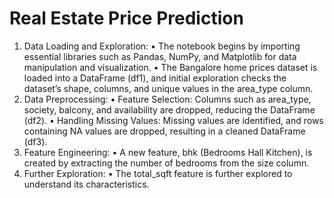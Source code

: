 # Real Estate Price Prediction

1.	Data Loading and Exploration:
	•	The notebook begins by importing essential libraries such as Pandas, NumPy, and Matplotlib for data manipulation and visualization.
	•	The Bangalore home prices dataset is loaded into a DataFrame (df1), and initial exploration checks the dataset’s shape, columns, and unique values in the area_type column.
2.	Data Preprocessing:
	•	Feature Selection: Columns such as area_type, society, balcony, and availability are dropped, reducing the DataFrame (df2).
	•	Handling Missing Values: Missing values are identified, and rows containing NA values are dropped, resulting in a cleaned DataFrame (df3).
3.	Feature Engineering:
	•	A new feature, bhk (Bedrooms Hall Kitchen), is created by extracting the number of bedrooms from the size column.
4.	Further Exploration:
	•	The total_sqft feature is further explored to understand its characteristics.

